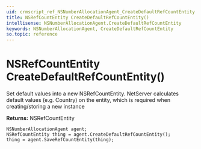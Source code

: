 ```yaml
---
uid: crmscript_ref_NSNumberAllocationAgent_CreateDefaultRefCountEntity
title: NSRefCountEntity CreateDefaultRefCountEntity()
intellisense: NSNumberAllocationAgent.CreateDefaultRefCountEntity
keywords: NSNumberAllocationAgent, CreateDefaultRefCountEntity
so.topic: reference
---
```


# NSRefCountEntity CreateDefaultRefCountEntity()
	  
Set default values into a new NSRefCountEntity.
NetServer calculates default values (e.g. Country) on the entity, which is required when creating/storing a new instance
	  
**Returns:** NSRefCountEntity

```crmscript
NSNumberAllocationAgent agent;
NSRefCountEntity thing = agent.CreateDefaultRefCountEntity();
thing = agent.SaveRefCountEntity(thing);
```

